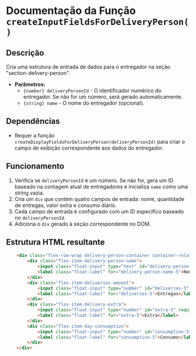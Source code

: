 # Documentação da Função `createInputFieldsForDeliveryPerson()`

## Descrição
Cria uma estrutura de entrada de dados para o entregador na seção "section-delivery-person".

- **Parâmetros:**
  - `{number} deliveryPersonId` - O identificador numérico do entregador. Se não for um número, será gerado automaticamente.
  - `{string} name` - O nome do entregador (opcional).

## Dependências
- Requer a função `createDisplayFieldsForDeliveryPerson(deliveryPersonId)` para criar o campo de exibição correspondente aos dados do entregador.

## Funcionamento
1. Verifica se `deliveryPersonId` é um número. Se não for, gera um ID baseado na contagem atual de entregadores e inicializa `name` como uma string vazia.
2. Cria um `div` que contém quatro campos de entrada: nome, quantidade de entregas, valor extra e consumo diário.
3. Cada campo de entrada é configurado com um ID específico baseado no `deliveryPersonId`.
4. Adiciona o `div` gerado à seção correspondente no DOM.

## Estrutura HTML resultante
```html
    <div class="flex-row-wrap delivery-person-container container-relative">
        <div class="flex-item-delivery-person-name">
            <input class="float-input" type="text" id="delivery-person-name-5" list="datalist-delivery-person" value="" required>
            <label class="float-label" for="delivery-person-name-5">Nome</label>
        </div>
        <div class="flex-item-deliveries-amount">
            <input class="float-input" type="number" id="deliveries-5" required>
            <label class="float-label" for="deliveries-5">Entregas</label>
        </div>
        <div class="flex-item-delivery-extra">
            <input class="float-input" type="number" id="extra-5" required>
            <label class="float-label" for="extra-5">Extra</label>
        </div>
        <div class="flex-item-day-consumption">
            <input class="float-input" type="number" id="consumption-5" required>
            <label class="float-label" for="consumption-5">Consumo</label>
        </div>
    </div>
```


